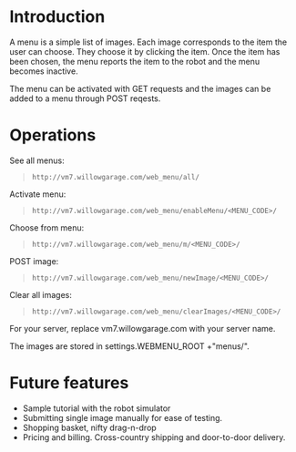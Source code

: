 # Introduction #

A menu is a simple list of images. Each image corresponds to the item the user can choose. They choose it by clicking the item. Once the item has been chosen, the menu reports the item to the robot and the menu becomes inactive.

The menu can be activated with GET requests and the images can be added to a menu through POST reqests.

# Operations #

See all menus:
> `http://vm7.willowgarage.com/web_menu/all/`

Activate menu:
> `http://vm7.willowgarage.com/web_menu/enableMenu/<MENU_CODE>/`

Choose from menu:
> `http://vm7.willowgarage.com/web_menu/m/<MENU_CODE>/`

POST image:
> `http://vm7.willowgarage.com/web_menu/newImage/<MENU_CODE>/`

Clear all images:
> `http://vm7.willowgarage.com/web_menu/clearImages/<MENU_CODE>/`

For your server, replace vm7.willowgarage.com with your server name.

The images are stored in settings.WEBMENU\_ROOT +"menus/".

# Future features #

  * Sample tutorial with the robot simulator
  * Submitting single image manually for ease of testing.
  * Shopping basket, nifty drag-n-drop
  * Pricing and billing. Cross-country shipping and door-to-door delivery.